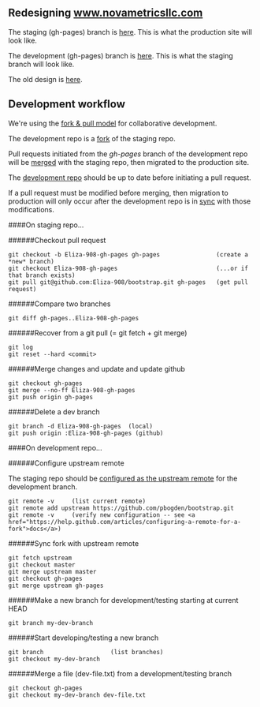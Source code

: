 
## Redesigning www.novametricsllc.com

The staging (gh-pages) branch is <a href="http://pbogden.github.io/bootstrap">here</a>.  This is what the production site will look like.

The development (gh-pages) branch is <a href="http://eliza-908.github.io/bootstrap">here</a>.  This is what the staging branch will look like.

The old design is <a href="http://pbogden.github.io/bootstrap/oldesign.html">here</a>.

## Development workflow

We're using the <a href="https://help.github.com/articles/using-pull-requests">fork & pull model</a>
for collaborative development.

The development repo is a <a href="https://help.github.com/articles/fork-a-repo">fork</a> of the staging repo.

Pull requests initiated from the *gh-pages* branch of the development repo will be
<a href="https://help.github.com/articles/merging-a-pull-request">merged</a> with the staging repo,
then migrated to the production site.

The <a href="https://github.com/eliza-908/bootstrap">development repo</a> should be up to date 
before initiating a pull request.

If a pull request must be modified before merging, then migration to production will only occur after
the development repo is in <a href="https://help.github.com/articles/syncing-a-fork">sync</a>
with those modifications.

####On staging repo...

######Checkout pull request

    git checkout -b Eliza-908-gh-pages gh-pages                (create a *new* branch)
    git checkout Eliza-908-gh-pages                            (...or if that branch exists)
    git pull git@github.com:Eliza-908/bootstrap.git gh-pages   (get pull request)

######Compare two branches

    git diff gh-pages..Eliza-908-gh-pages

######Recover from a git pull (= git fetch + git merge)

    git log
    git reset --hard <commit>

######Merge changes and update and update github

    git checkout gh-pages
    git merge --no-ff Eliza-908-gh-pages
    git push origin gh-pages

######Delete a dev branch

    git branch -d Eliza-908-gh-pages  (local)
    git push origin :Eliza-908-gh-pages (github) 


####On development repo...

######Configure upstream remote

The staging repo should be <a href="https://help.github.com/articles/configuring-a-remote-for-a-fork">
configured as the upstream remote</a> for the development branch. 

    git remote -v     (list current remote)
    git remote add upstream https://github.com/pbogden/bootstrap.git
    git remote -v     (verify new configuration -- see <a href="https://help.github.com/articles/configuring-a-remote-for-a-fork">docs</a>)

######Sync fork with upstream remote

    git fetch upstream
    git checkout master
    git merge upstream master
    git checkout gh-pages
    git merge upstream gh-pages

######Make a new branch for development/testing starting at current HEAD

    git branch my-dev-branch

######Start developing/testing a new branch

    git branch                   (list branches)
    git checkout my-dev-branch
 
######Merge a file (dev-file.txt) from a development/testing branch 

    git checkout gh-pages
    git checkout my-dev-branch dev-file.txt
